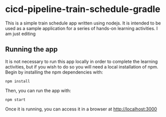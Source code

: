 # cicd-pipeline-train-schedule-gradle

This is a simple train schedule app written using nodejs. It is intended to be used as a sample application for a series of hands-on learning activities.
I am just editing
## Running the app

It is not necessary to run this app locally in order to complete the learning activities, but if you wish to do so you will need a local installation of npm. Begin by installing the npm dependencies with:

    npm install

Then, you can run the app with:

    npm start

Once it is running, you can access it in a browser at [http://localhost:3000](http://localhost:3000)
